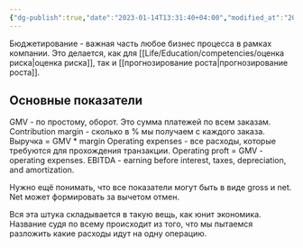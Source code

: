 ```yaml
---
{"dg-publish":true,"date":"2023-01-14T13:31:40+04:00","modified_at":"2023-05-19T16:46:29+04:00","dg-path":"/бюджетирование.md","permalink":"/byudzhetirovanie/","dgPassFrontmatter":true}
---
```



Бюджетирование - важная часть любое бизнес процесса в рамках компании. Это делается, как для [[Life/Education/competencies/оценка риска\|оценка риска]], так и [[прогнозирование роста\|прогнозирование роста]].

## Основные показатели

GMV - по простому, оборот. Это сумма платежей по всем заказам.
Contribution margin - сколько в % мы получаем с каждого заказа.
Выручка = GMV * margin
Operating expenses - все расходы, которые требуются для прохождения транзакции.
Operating proft = GMV - operating expenses.
EBITDA - earning before interest, taxes, depreciation, and amortization.

Нужно ещё понимать, что все показатели могут быть в виде gross и net.
Net может формировать за вычетом отмен.

Вся эта штука складывается в такую вещь, как юнит экономика.
Название судя по всему происходит из того, что мы пытаемся разложить какие расходы идут на одну операцию.
